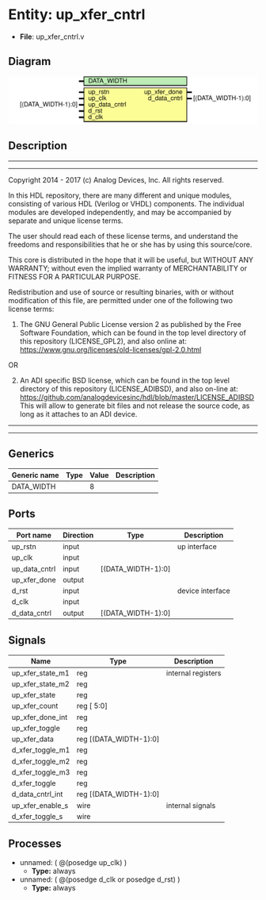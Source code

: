 # Entity: up_xfer_cntrl

- **File**: up_xfer_cntrl.v
## Diagram

![Diagram](up_xfer_cntrl.svg "Diagram")
## Description

 ***************************************************************************
 ***************************************************************************
 Copyright 2014 - 2017 (c) Analog Devices, Inc. All rights reserved.

 In this HDL repository, there are many different and unique modules, consisting
 of various HDL (Verilog or VHDL) components. The individual modules are
 developed independently, and may be accompanied by separate and unique license
 terms.

 The user should read each of these license terms, and understand the
 freedoms and responsibilities that he or she has by using this source/core.

 This core is distributed in the hope that it will be useful, but WITHOUT ANY
 WARRANTY; without even the implied warranty of MERCHANTABILITY or FITNESS FOR
 A PARTICULAR PURPOSE.

 Redistribution and use of source or resulting binaries, with or without modification
 of this file, are permitted under one of the following two license terms:

   1. The GNU General Public License version 2 as published by the
      Free Software Foundation, which can be found in the top level directory
      of this repository (LICENSE_GPL2), and also online at:
      <https://www.gnu.org/licenses/old-licenses/gpl-2.0.html>

 OR

   2. An ADI specific BSD license, which can be found in the top level directory
      of this repository (LICENSE_ADIBSD), and also on-line at:
      https://github.com/analogdevicesinc/hdl/blob/master/LICENSE_ADIBSD
      This will allow to generate bit files and not release the source code,
      as long as it attaches to an ADI device.

 ***************************************************************************
 ***************************************************************************

## Generics

| Generic name | Type | Value | Description |
| ------------ | ---- | ----- | ----------- |
| DATA_WIDTH   |      | 8     |             |
## Ports

| Port name     | Direction | Type               | Description       |
| ------------- | --------- | ------------------ | ----------------- |
| up_rstn       | input     |                    |  up interface     |
| up_clk        | input     |                    |                   |
| up_data_cntrl | input     | [(DATA_WIDTH-1):0] |                   |
| up_xfer_done  | output    |                    |                   |
| d_rst         | input     |                    |  device interface |
| d_clk         | input     |                    |                   |
| d_data_cntrl  | output    | [(DATA_WIDTH-1):0] |                   |
## Signals

| Name             | Type                       | Description          |
| ---------------- | -------------------------- | -------------------- |
| up_xfer_state_m1 | reg                        |  internal registers  |
| up_xfer_state_m2 | reg                        |                      |
| up_xfer_state    | reg                        |                      |
| up_xfer_count    | reg     [ 5:0]             |                      |
| up_xfer_done_int | reg                        |                      |
| up_xfer_toggle   | reg                        |                      |
| up_xfer_data     | reg     [(DATA_WIDTH-1):0] |                      |
| d_xfer_toggle_m1 | reg                        |                      |
| d_xfer_toggle_m2 | reg                        |                      |
| d_xfer_toggle_m3 | reg                        |                      |
| d_xfer_toggle    | reg                        |                      |
| d_data_cntrl_int | reg     [(DATA_WIDTH-1):0] |                      |
| up_xfer_enable_s | wire                       |  internal signals    |
| d_xfer_toggle_s  | wire                       |                      |
## Processes
- unnamed: ( @(posedge up_clk) )
  - **Type:** always
- unnamed: ( @(posedge d_clk or posedge d_rst) )
  - **Type:** always

